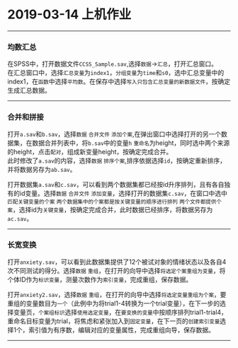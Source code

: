 # 2019-03-14 上机作业

---

### 均数汇总

在SPSS中，打开数据文件`CCSS_Sample.sav`,选择`数据`->`汇总`，打开汇总窗口。  
在汇总窗口中，选择`汇总变量`为`index1`，`分组变量`为`time`和`s0`，选中汇总变量中的index1，在`函数`中选择`平均数`。在保存中选择`写入只包含汇总变量的新数据文件`，按确定生成汇总数据。

---

### 合并和拼接

打开`a.sav`和`b.sav`，选择`数据` `合并文件` `添加个案`,在弹出窗口中选择打开的另一个数据集，在数据合并列表中，将`b.sav`中的变量`h` `重命名`为height，同时选中两个来源的height，点击`配对`，组成新变量height，按确定完成合并。  
此时修改了`a.sav`的内容，选择`数据` `排序个案`,排序依据选择`id`，按确定重新排序，并将数据另存为`ab.sav`。

打开数据集`a.sav`和`c.sav`，可以看到两个数据集都已经按id升序排列，且有各自独有的id变量。选择`数据` `合并文件` `添加变量`，选择打开的数据集`c.sav`，在窗口中选中`匹配关键变量的个案` `两个数据集中的个案都是按关键变量的顺序进行排列` `两个文件都提供个案`，选择id为`关键变量`，按确定完成合并，此时数据已经排序，将数据另存为`ac.sav`。

---

### 长宽变换
打开`anxiety.sav`，可以看到此数据集提供了12个被试对象的情绪状态以及各自4次不同测试的得分。选择`数据` `重组`，在打开的向导中选择`将选定个案重组为变量`，将个体ID作为`标识变量`，测量次数作为`索引变量`，完成重组，保存数据。

打开`anxiety2.sav`，选择`数据` `重组`，在打开的向导中选择`将选定变量重组为个案`，要重组的变量数目为`一个`（此例中为将trial1-4转换为一个trial变量），在下一步的选择变量页，`个案组标识`选择`使用选定变量`，在`要变换的变量`中按顺序排列trial1-trial4，重命名目标变量为trial，将焦虑和紧张加入到`固定变量`，在下一页的`创建索引变量`选择1个，索引值为有序数，编辑对应的变量属性，完成重组向导，保存数据。

---
